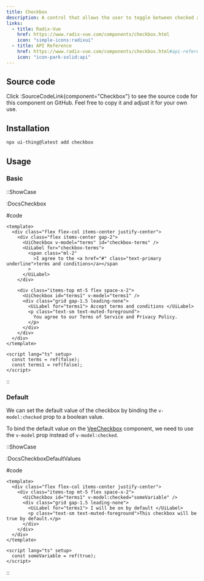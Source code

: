 ```yaml
---
title: Checkbox
description: A control that allows the user to toggle between checked and not checked.
links:
  - title: Radix-Vue
    href: https://www.radix-vue.com/components/checkbox.html
    icon: "simple-icons:radixui"
  - title: API Reference
    href: https://www.radix-vue.com/components/checkbox.html#api-reference
    icon: "icon-park-solid:api"
---
```


## Source code

Click :SourceCodeLink{component="Checkbox"} to see the source code for this component on GitHub. Feel free to copy it and adjust it for your own use.

## Installation

```bash
npx ui-thing@latest add checkbox
```

## Usage

### Basic

::ShowCase

:DocsCheckbox

#code

```vue [DocsCheckbox.vue]
<template>
  <div class="flex flex-col items-center justify-center">
    <div class="flex items-center gap-2">
      <UiCheckbox v-model="terms" id="checkbox-terms" />
      <UiLabel for="checkbox-terms">
        <span class="ml-2"
          >I agree to the <a href="#" class="text-primary underline">terms and conditions</a></span
        >
      </UiLabel>
    </div>

    <div class="items-top mt-5 flex space-x-2">
      <UiCheckbox id="terms1" v-model="terms1" />
      <div class="grid gap-1.5 leading-none">
        <UiLabel for="terms1"> Accept terms and conditions </UiLabel>
        <p class="text-sm text-muted-foreground">
          You agree to our Terms of Service and Privacy Policy.
        </p>
      </div>
    </div>
  </div>
</template>

<script lang="ts" setup>
  const terms = ref(false);
  const terms1 = ref(false);
</script>
```

::

### Default

We can set the default value of the checkbox by binding the `v-model:checked` prop to a boolean value.

To bind the default value on the [VeeCheckbox](/forms/veecheckbox) component, we need to use the `v-model` prop instead of `v-model:checked`.

::ShowCase

:DocsCheckboxDefaultValues

#code

```vue [DocsCheckboxDefaultValues.vue]
<template>
  <div class="flex flex-col items-center justify-center">
    <div class="items-top mt-5 flex space-x-2">
      <UiCheckbox id="terms1" v-model:checked="someVariable" />
      <div class="grid gap-1.5 leading-none">
        <UiLabel for="terms1"> I will be on by default </UiLabel>
        <p class="text-sm text-muted-foreground">This checkbox will be true by default.</p>
      </div>
    </div>
  </div>
</template>

<script lang="ts" setup>
  const someVariable = ref(true);
</script>
```

::
